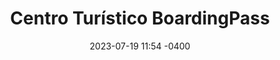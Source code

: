 ---
date: '2023-07-19 11:54 -0400'
featured: true
types:
  - Operadores
title: Centro Turístico BoardingPass
region: Los Llanos
state: Apure
phone_number: +58 426 5203724
address: Caracas
website: boardingpass.network
facebook_user: tuboarding
twitter_user: tuboarding
instagram_user: tuboarding
services: Hospedaje 
services_extra: Comida 
image: /assets/images/BP-300x300.jpg
---